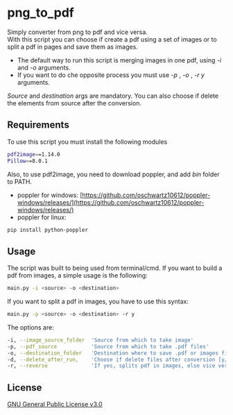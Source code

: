 # png_to_pdf
Simply converter from png to pdf and vice versa.   
With this script you can choose if create a pdf using a set of images or to split a pdf in pages and save them as images.   
   
* The default way to run this script is merging images in one pdf, using _-i <source>_ and _-o <destination>_ arguments.    
* If you want to do che opposite process you must use _-p <source>_, _-o <destination>_, _-r y_  arguments.
   
_Source_ and _destination_ args are mandatory. You can also choose if delete the elements from source after the conversion.   

## Requirements 
To use this script you must install the following modules
```bash
pdf2image==1.14.0
Pillow==8.0.1
```
Also, to use pdf2image, you need to download poppler, and add _bin_ folder to PATH.
* poppler for windows: [https://github.com/oschwartz10612/poppler-windows/releases/](https://github.com/oschwartz10612/poppler-windows/releases/)
* poppler for linux:
```bash
pip install python-poppler
```

## Usage 
The script was built to being used from terminal/cmd.
If you want to build a pdf from images, a simple usage is the following:
```bash
main.py -i <source> -o <destination>
```
If you want to split a pdf in images, you have to use this syntax:
```bash
main.py -p <source> -o <destination> -r y
```

The options are:
```bash
-i, --image_source_folder  'Source from which to take image'
-p, --pdf_source           'Source from which to take .pdf files'
-o, --destination_folder   'Destination where to save .pdf or images files'
-d, --delete_after_run,    'Choose if delete files after conversion [y/n], DEFAULT: n'
-r, --reverse              'If yes, splits pdf in images, else vice versa [y/n], DEFAULT: "n"'
```

## License 
[GNU General Public License v3.0](https://www.gnu.org/licenses/gpl-3.0.en.html)